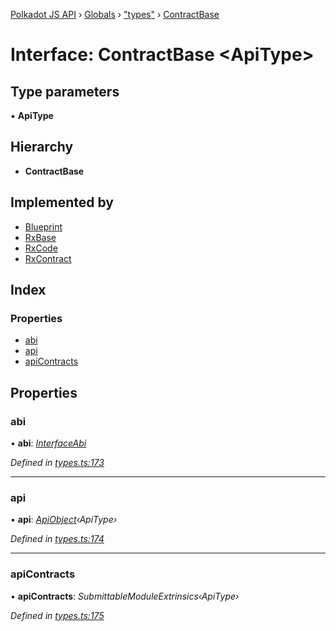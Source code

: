 [Polkadot JS API](../README.md) › [Globals](../globals.md) › ["types"](../modules/_types_.md) › [ContractBase](_types_.contractbase.md)

# Interface: ContractBase <**ApiType**>

## Type parameters

▪ **ApiType**

## Hierarchy

* **ContractBase**

## Implemented by

* [Blueprint](../classes/_rxblueprint_.blueprint.md)
* [RxBase](../classes/_rxbase_.rxbase.md)
* [RxCode](../classes/_rxcode_.rxcode.md)
* [RxContract](../classes/_rxcontract_.rxcontract.md)

## Index

### Properties

* [abi](_types_.contractbase.md#abi)
* [api](_types_.contractbase.md#api)
* [apiContracts](_types_.contractbase.md#apicontracts)

## Properties

###  abi

• **abi**: *[InterfaceAbi](_types_.interfaceabi.md)*

*Defined in [types.ts:173](https://github.com/polkadot-js/api/blob/bf8bed36ef/packages/api-contract/src/types.ts#L173)*

___

###  api

• **api**: *[ApiObject](../modules/_types_.md#apiobject)‹ApiType›*

*Defined in [types.ts:174](https://github.com/polkadot-js/api/blob/bf8bed36ef/packages/api-contract/src/types.ts#L174)*

___

###  apiContracts

• **apiContracts**: *SubmittableModuleExtrinsics‹ApiType›*

*Defined in [types.ts:175](https://github.com/polkadot-js/api/blob/bf8bed36ef/packages/api-contract/src/types.ts#L175)*
